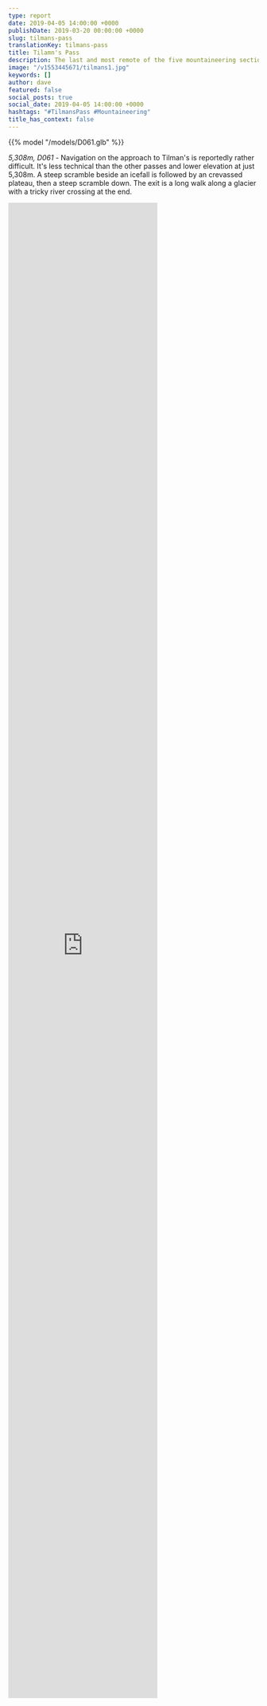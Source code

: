 ```yaml
---
type: report
date: 2019-04-05 14:00:00 +0000
publishDate: 2019-03-20 00:00:00 +0000
slug: tilmans-pass
translationKey: tilmans-pass
title: Tilamn's Pass
description: The last and most remote of the five mountaineering sections.
image: "/v1553445671/tilmans1.jpg"
keywords: []
author: dave
featured: false
social_posts: true
social_date: 2019-04-05 14:00:00 +0000
hashtags: "#TilmansPass #Mountaineering"
title_has_context: false
---
```


{{% model "/models/D061.glb" %}}

_5,308m, D061_ - Navigation on the approach to Tilman's is reportedly rather difficult. It's less technical than the other passes and lower elevation at just 5,308m. A steep scramble beside an icefall is followed by an crevassed plateau, then a steep scramble down. The exit is a long walk along a glacier with a tricky river crossing at the end.

<iframe class="youtube" style="height:75vh;" frameBorder="0" allowfullscreen src="https://umap.openstreetmap.fr/en/map/untitled-map_307236?scaleControl=false&miniMap=false&scrollWheelZoom=false&zoomControl=true&allowEdit=false&moreControl=false&searchControl=null&tilelayersControl=null&embedControl=null&datalayersControl=null&onLoadPanel=undefined&captionBar=false&fullscreenControl=null&datalayers=809611#13/28.1719/85.6977"></iframe>